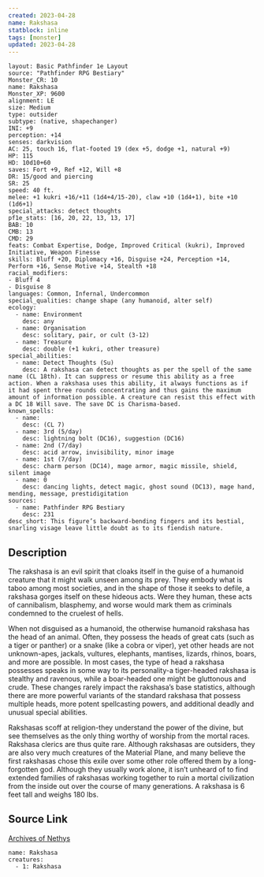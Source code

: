 ```yaml
---
created: 2023-04-28
name: Rakshasa
statblock: inline
tags: [monster]
updated: 2023-04-28
---
```

```statblock
layout: Basic Pathfinder 1e Layout
source: "Pathfinder RPG Bestiary"
Monster_CR: 10
name: Rakshasa
Monster_XP: 9600
alignment: LE
size: Medium
type: outsider
subtype: (native, shapechanger)
INI: +9
perception: +14
senses: darkvision
AC: 25, touch 16, flat-footed 19 (dex +5, dodge +1, natural +9)
HP: 115
HD: 10d10+60
saves: Fort +9, Ref +12, Will +8
DR: 15/good and piercing
SR: 25
speed: 40 ft.
melee: +1 kukri +16/+11 (1d4+4/15-20), claw +10 (1d4+1), bite +10 (1d6+1)
special_attacks: detect thoughts
pf1e_stats: [16, 20, 22, 13, 13, 17]
BAB: 10
CMB: 13
CMD: 29
feats: Combat Expertise, Dodge, Improved Critical (kukri), Improved Initiative, Weapon Finesse
skills: Bluff +20, Diplomacy +16, Disguise +24, Perception +14, Perform +16, Sense Motive +14, Stealth +18
racial_modifiers:
- Bluff 4
- Disguise 8
languages: Common, Infernal, Undercommon
special_qualities: change shape (any humanoid, alter self)
ecology:
  - name: Environment
    desc: any
  - name: Organisation
    desc: solitary, pair, or cult (3-12)
  - name: Treasure
    desc: double (+1 kukri, other treasure)
special_abilities:
  - name: Detect Thoughts (Su)
    desc: A rakshasa can detect thoughts as per the spell of the same name (CL 18th). It can suppress or resume this ability as a free action. When a rakshasa uses this ability, it always functions as if it had spent three rounds concentrating and thus gains the maximum amount of information possible. A creature can resist this effect with a DC 18 Will save. The save DC is Charisma-based.
known_spells:
  - name:
    desc: (CL 7)
  - name: 3rd (5/day)
    desc: lightning bolt (DC16), suggestion (DC16)
  - name: 2nd (7/day)
    desc: acid arrow, invisibility, minor image
  - name: 1st (7/day)
    desc: charm person (DC14), mage armor, magic missile, shield, silent image
  - name: 0
    desc: dancing lights, detect magic, ghost sound (DC13), mage hand, mending, message, prestidigitation
sources:
  - name: Pathfinder RPG Bestiary
    desc: 231
desc_short: This figure’s backward-bending fingers and its bestial, snarling visage leave little doubt as to its fiendish nature.
```
## Description
The rakshasa is an evil spirit that cloaks itself in the guise of a humanoid creature that it might walk unseen among its prey. They embody what is taboo among most societies, and in the shape of those it seeks to defile, a rakshasa gorges itself on these hideous acts. Were they human, these acts of cannibalism, blasphemy, and worse would mark them as criminals condemned to the cruelest of hells.

When not disguised as a humanoid, the otherwise humanoid rakshasa has the head of an animal. Often, they possess the heads of great cats (such as a tiger or panther) or a snake (like a cobra or viper), yet other heads are not unknown-apes, jackals, vultures, elephants, mantises, lizards, rhinos, boars, and more are possible. In most cases, the type of head a rakshasa possesses speaks in some way to its personality-a tiger-headed rakshasa is stealthy and ravenous, while a boar-headed one might be gluttonous and crude. These changes rarely impact the rakshasa’s base statistics, although there are more powerful variants of the standard rakshasa that possess multiple heads, more potent spellcasting powers, and additional deadly and unusual special abilities.

Rakshasas scoff at religion-they understand the power of the divine, but see themselves as the only thing worthy of worship from the mortal races. Rakshasa clerics are thus quite rare. Although rakshasas are outsiders, they are also very much creatures of the Material Plane, and many believe the first rakshasas chose this exile over some other role offered them by a long-forgotten god. Although they usually work alone, it isn’t unheard of to find extended families of rakshasas working together to ruin a mortal civilization from the inside out over the course of many generations. A rakshasa is 6 feet tall and weighs 180 lbs.
## Source Link
[Archives of Nethys](https://aonprd.com/MonsterDisplay.aspx?ItemName=Rakshasa)
```encounter-table
name: Rakshasa
creatures:
  - 1: Rakshasa
```
